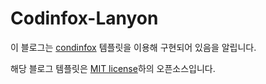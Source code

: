 # Codinfox-Lanyon

이 블로그는 [condinfox](http://codinfox.github.io) 템플릿을 이용해 구현되어 있음을 알립니다.

해당 블로그 템플릿은 [MIT license](LICENSE.md)하의 오픈소스입니다.
